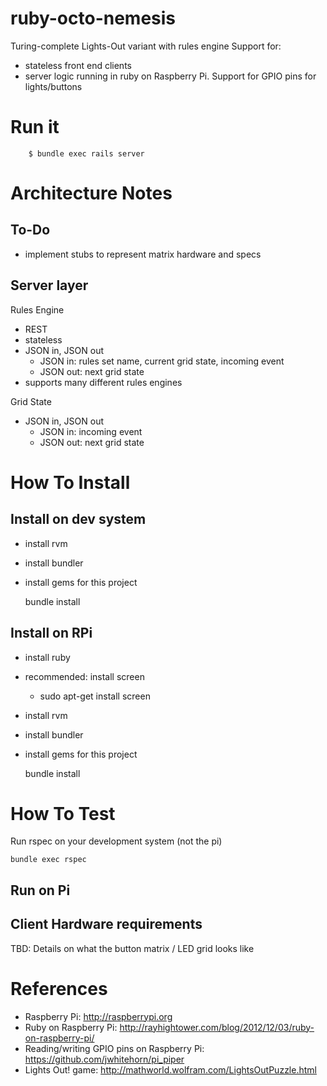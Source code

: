 ruby-octo-nemesis
=================

Turing-complete Lights-Out variant with rules engine
Support for:
- stateless front end clients
- server logic running in ruby on Raspberry Pi.  Support for GPIO pins for lights/buttons

Run it
======


        $ bundle exec rails server


Architecture Notes
==================

To-Do
-----

- implement stubs to represent matrix hardware and specs


Server layer
------------

Rules Engine
- REST
- stateless
- JSON in, JSON out
     - JSON in: rules set name, current grid state, incoming event
     - JSON out: next grid state
- supports many different rules engines

Grid State
- JSON in, JSON out
    - JSON in: incoming event
    - JSON out: next grid state


How To Install
==============

Install on dev system
---------------------

- install rvm
- install bundler
- install gems for this project

     bundle install


Install on RPi
--------------

- install ruby
- recommended: install screen
  - sudo apt-get install screen
- install rvm
- install bundler
- install gems for this project

     bundle install


How To Test
===========

Run rspec on your development system (not the pi)

    bundle exec rspec


Run on Pi
---------


Client Hardware requirements
----------------------------

TBD: Details on what the button matrix / LED grid looks like



References
==========

- Raspberry Pi: http://raspberrypi.org
- Ruby on Raspberry Pi: http://rayhightower.com/blog/2012/12/03/ruby-on-raspberry-pi/
- Reading/writing GPIO pins on Raspberry Pi:  https://github.com/jwhitehorn/pi_piper
- Lights Out! game: http://mathworld.wolfram.com/LightsOutPuzzle.html

